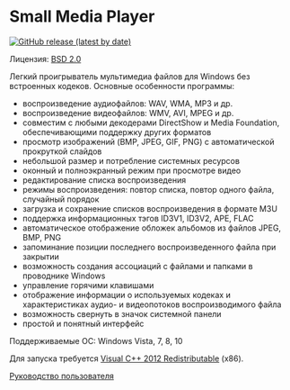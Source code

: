 # Small Media Player

[![GitHub release (latest by date)](https://img.shields.io/github/v/release/smallsoft-rus/media-player)](https://github.com/smallsoft-rus/media-player/releases)

Лицензия: [BSD 2.0](LICENSE)

Легкий проигрыватель мультимедиа файлов для Windows без встроенных кодеков. Основные особенности программы:
- воспроизведение аудиофайлов: WAV, WMA, MP3 и др.
- воспроизведение видеофайлов: WMV, AVI, MPEG и др.
- совместим с любыми декодерами DirectShow и Media Foundation, обеспечивающими поддержку других форматов
- просмотр изображений (BMP, JPEG, GIF, PNG) с автоматической прокруткой слайдов
- небольшой размер и потребление системных ресурсов
- оконный и полноэкранный режим при просмотре видео
- редактирование списка воспроизведения
- режимы воспроизведения: повтор списка, повтор одного файла, случайный порядок
- загрузка и сохранение списков воспроизведения в формате M3U
- поддержка информационных тэгов ID3V1, ID3V2, APE, FLAC
- автоматическое отображение обложек альбомов из файлов JPEG, BMP, PNG
- запоминание позиции последнего воспроизведенного файла при закрытии
- возможность создания ассоциаций с файлами и папками в проводнике Windows
- управление горячими клавишами
- отображение информации о используемых кодеках и характеристиках аудио- и видеопотоков воспроизводимого файла
- возможность свернуть в значок системной панели
- простой и понятный интерфейс 

Поддерживаемые ОС: Windows Vista, 7, 8, 10

Для запуска требуется [Visual C++ 2012 Redistributable](https://www.microsoft.com/en-us/download/details.aspx?id=30679) (x86).

[Руководство пользователя](docs/user-manual.md)
